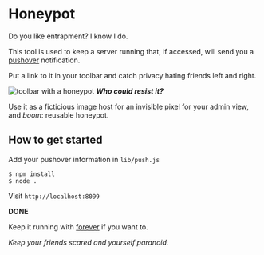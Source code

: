 # Honeypot #
Do you like entrapment? I know I do. 

This tool is used to keep a server running that, if accessed, will send you a [pushover](https://pushover.net) notification.

Put a link to it in your toolbar and catch privacy hating friends left and right. 

![toolbar with a honeypot](http://i.imgur.com/Jxqataa.png "toolbar with a link to the honeypot for an unsuspecting 'friend'")
***Who could resist it?***

Use it as a ficticious image host for an invisible pixel for your admin view, and *boom*: reusable honeypot.

## How to get started ##
Add your pushover information in ``lib/push.js``

    $ npm install
    $ node .
    
Visit ``http://localhost:8099`` 

**DONE**

Keep it running with [forever](https://github.com/nodejitsu/forever) if you want to.

*Keep your friends scared and yourself paranoid.*
